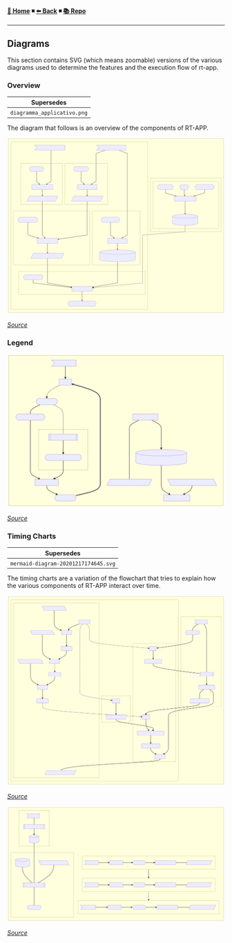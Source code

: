 #### [🏡 Home](https://jack23247.github.io/rt-app/index) ◾ [⬅️ Back](https://jack23247.github.io/rt-app/index) ◾ [📚 Repo](https://github.com/jack23247/rt-app)
---

## Diagrams

This section contains SVG (which means zoomable) versions of the various diagrams used to determine the features and the execution flow of rt-app.

### Overview

|         Supersedes          |
| :-------------------------: |
| `diagramma_applicativo.png` |

The diagram that follows is an overview of the components of RT-APP.

![FATAL! Unable to render `overview.svg` - Please notify @jack23247](.\diags\svg\overview.svg)

*[Source](https://jack23247.github.io/rt-app/diags/overview)*

### Legend

![FATAL! Unable to render `legend.svg` - Please notify @jack23247](.\diags\svg\legend.svg)

*[Source](https://jack23247.github.io/rt-app/diags/legend)*

### Timing Charts

|              Supersedes              |
| :----------------------------------: |
| `mermaid-diagram-20201217174645.svg` |

The timing charts are a variation of the flowchart that tries to explain how the various components of RT-APP interact over time.

![FATAL! Unable to render `timing_chart_a.svg` - Please notify @jack23247](.\diags\svg\timing_chart_a.svg)

*[Source](https://jack23247.github.io/rt-app/diags/timing_chart_a)*

![FATAL! Unable to render `timing_chart_b.svg` - Please notify @jack23247](.\diags\svg\timing_chart_b.svg)

*[Source](https://jack23247.github.io/rt-app/diags/timing_chart_b)*


<!-- EOF -->